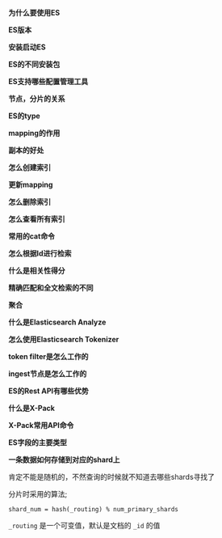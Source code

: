 **为什么要使用ES**



**ES版本**



**安装启动ES**



**ES的不同安装包**



**ES支持哪些配置管理工具**



**节点，分片的关系**



**ES的type**



**mapping的作用**



**副本的好处**



**怎么创建索引**



**更新mapping**



**怎么删除索引**



**怎么查看所有索引**



**常用的cat命令**



**怎么根据Id进行检索**



**什么是相关性得分**



**精确匹配和全文检索的不同**



**聚合**



**什么是Elasticsearch Analyze**



**怎么使用Elasticsearch Tokenizer**



**token filter是怎么工作的**



**ingest节点是怎么工作的**



**ES的Rest API有哪些优势**



**什么是X-Pack**



**X-Pack常用API命令**



**ES字段的主要类型**



















**一条数据如何存储到对应的shard上**

肯定不能是随机的，不然查询的时候就不知道去哪些shards寻找了

分片时采用的算法;

```
shard_num = hash(_routing) % num_primary_shards
```

 `_routing` 是一个可变值，默认是文档的 `_id` 的值



